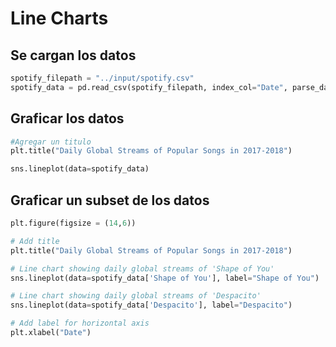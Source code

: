 # Line Charts
## Se cargan los datos
```python
spotify_filepath = "../input/spotify.csv"
spotify_data = pd.read_csv(spotify_filepath, index_col="Date", parse_dates=True)
```

## Graficar los datos
```python
#Agregar un titulo
plt.title("Daily Global Streams of Popular Songs in 2017-2018")

sns.lineplot(data=spotify_data)
```

## Graficar un subset de los datos
```python
plt.figure(figsize = (14,6))

# Add title
plt.title("Daily Global Streams of Popular Songs in 2017-2018")

# Line chart showing daily global streams of 'Shape of You'
sns.lineplot(data=spotify_data['Shape of You'], label="Shape of You")

# Line chart showing daily global streams of 'Despacito'
sns.lineplot(data=spotify_data['Despacito'], label="Despacito")

# Add label for horizontal axis
plt.xlabel("Date")
```